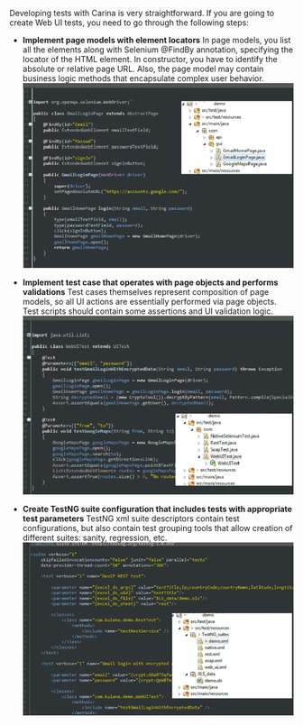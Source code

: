 Developing tests with Carina is very straightforward. If you are going to create Web UI tests, you need to go through the following steps:

* **Implement page models with element locators**
In page models, you list all the elements along with Selenium @FindBy annotation, specifying the locator of the HTML element. In constructor, you have to identify the absolute or relative page URL. Also, the page model may contain business logic methods that encapsulate complex user behavior.
![Page object](../img/ti-page-object.png)

* **Implement test case that operates with page objects and performs validations**
Test cases themselves represent composition of page models, so all UI actions are essentially performed via page objects. Test scripts should contain some assertions and UI validation logic.
![Test](../img/ti-test.png)

* **Create TestNG suite configuration that includes tests with appropriate test parameters**
TestNG xml suite descriptors contain test configurations, but also contain test grouping tools that allow creation of different suites: sanity, regression, etc.
![Test](../img/ti-config.png)
